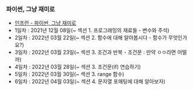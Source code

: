 ### 파이썬, 그냥 재미로
- [인프런 - 파이썬, 그냥 재미로](https://www.inflearn.com/course/%ED%8C%8C%EC%9D%B4%EC%8D%AC-%EA%B7%B8%EB%83%A5-%EC%9E%AC%EB%AF%B8%EB%A1%9C/dashboard)
- 1일차 : 2021년 12월 08일(~ 섹션 1. 프로그래밍의 재료들 - 변수와 주석)
- 2일차 : 2022년 03월 22일(~ 섹션 2. 함수에 대해 알아봅시다 - 함수가 무엇인가요?)
- 3일차 : 2022년 03월 23일(~ 섹션 3. 조건과 반복 - 조건문 : 만약 ㅇㅇ라면 어떨까)
- 4일차 : 2022년 03월 28일(~ 섹션 3. 조건문(if) 연습하기)
- 5일차 : 2022년 03월 30일(~ 섹션 3. range 함수)
- 6일차 : 2022년 04월 03일(~ 섹션 4. 문자열 포매팅에 대해 알아보자)